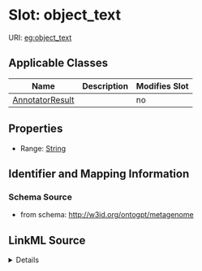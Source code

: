 

# Slot: object_text

URI: [eg:object_text](http://w3id.org/ontogpt/environmental-metagenome/object_text)



<!-- no inheritance hierarchy -->





## Applicable Classes

| Name | Description | Modifies Slot |
| --- | --- | --- |
| [AnnotatorResult](AnnotatorResult.md) |  |  no  |







## Properties

* Range: [String](String.md)





## Identifier and Mapping Information







### Schema Source


* from schema: http://w3id.org/ontogpt/metagenome




## LinkML Source

<details>
```yaml
name: object_text
from_schema: http://w3id.org/ontogpt/metagenome
rank: 1000
alias: object_text
owner: AnnotatorResult
domain_of:
- AnnotatorResult
range: string

```
</details>